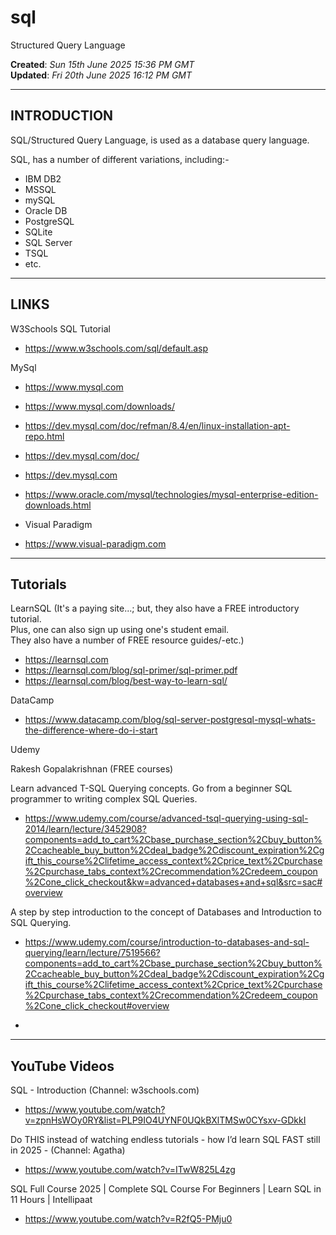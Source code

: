 # sql
Structured Query Language

**Created**: *Sun 15th June 2025 15:36 PM GMT*  
**Updated**: *Fri 20th June 2025 16:12 PM GMT*  

-----

## INTRODUCTION

SQL/Structured Query Language, is used as a database query language.

SQL, has a number of different variations, including:-

- IBM DB2  
- MSSQL  
- mySQL  
- Oracle DB   
- PostgreSQL  
- SQLite  
- SQL Server  
- TSQL  
- etc.
  
-----

## LINKS

W3Schools SQL Tutorial  
- https://www.w3schools.com/sql/default.asp

MySql  
- https://www.mysql.com
- https://www.mysql.com/downloads/
- https://dev.mysql.com/doc/refman/8.4/en/linux-installation-apt-repo.html  
- https://dev.mysql.com/doc/  
- https://dev.mysql.com
- https://www.oracle.com/mysql/technologies/mysql-enterprise-edition-downloads.html  

- Visual Paradigm  
- https://www.visual-paradigm.com  

-----
 
## Tutorials

LearnSQL (It's a paying site...; but, they also have a FREE introductory tutorial.  
Plus, one can also sign up using one's student email.   
They also have a number of FREE resource guides/-etc.)      
- https://learnsql.com  
- https://learnsql.com/blog/sql-primer/sql-primer.pdf  
- https://learnsql.com/blog/best-way-to-learn-sql/

DataCamp  
- https://www.datacamp.com/blog/sql-server-postgresql-mysql-whats-the-difference-where-do-i-start  

Udemy

Rakesh Gopalakrishnan (FREE courses)  

Learn advanced T-SQL Querying concepts. Go from a beginner SQL programmer to writing complex SQL Queries.  

- https://www.udemy.com/course/advanced-tsql-querying-using-sql-2014/learn/lecture/3452908?components=add_to_cart%2Cbase_purchase_section%2Cbuy_button%2Ccacheable_buy_button%2Cdeal_badge%2Cdiscount_expiration%2Cgift_this_course%2Clifetime_access_context%2Cprice_text%2Cpurchase%2Cpurchase_tabs_context%2Crecommendation%2Credeem_coupon%2Cone_click_checkout&kw=advanced+databases+and+sql&src=sac#overview

A step by step introduction to the concept of Databases and Introduction to SQL Querying.  

- https://www.udemy.com/course/introduction-to-databases-and-sql-querying/learn/lecture/7519566?components=add_to_cart%2Cbase_purchase_section%2Cbuy_button%2Ccacheable_buy_button%2Cdeal_badge%2Cdiscount_expiration%2Cgift_this_course%2Clifetime_access_context%2Cprice_text%2Cpurchase%2Cpurchase_tabs_context%2Crecommendation%2Credeem_coupon%2Cone_click_checkout#overview

- 

-----

## YouTube Videos


SQL - Introduction (Channel: w3schools.com)  
- https://www.youtube.com/watch?v=zpnHsWOy0RY&list=PLP9IO4UYNF0UQkBXlTMSw0CYsxv-GDkkI  
  
Do THIS instead of watching endless tutorials - how I’d learn SQL FAST still in 2025 - (Channel: Agatha)     
- https://www.youtube.com/watch?v=ITwW825L4zg

SQL Full Course 2025 | Complete SQL Course For Beginners | Learn SQL in 11 Hours | Intellipaat    
- https://www.youtube.com/watch?v=R2fQ5-PMju0
